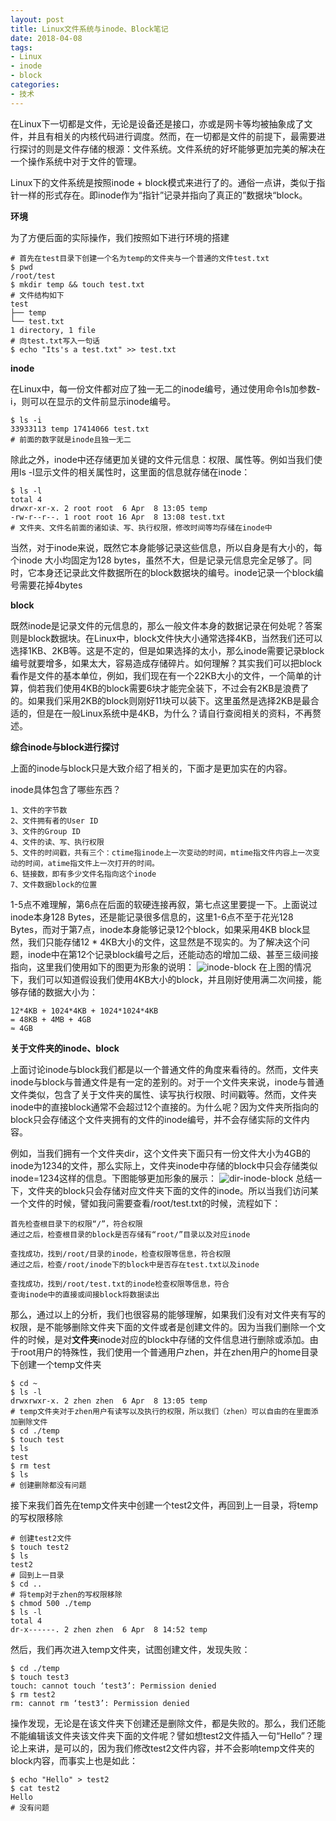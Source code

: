 ```yaml
---
layout: post
title: Linux文件系统与inode、Block笔记
date: 2018-04-08
tags: 
- Linux
- inode
- block
categories: 
- 技术
---
```


在Linux下一切都是文件，无论是设备还是接口，亦或是网卡等均被抽象成了文件，并且有相关的内核代码进行调度。然而，在一切都是文件的前提下，最需要进行探讨的则是文件存储的根源：文件系统。文件系统的好坏能够更加完美的解决在一个操作系统中对于文件的管理。

<!-- more -->

Linux下的文件系统是按照inode + block模式来进行了的。通俗一点讲，类似于指针一样的形式存在。即inode作为“指针”记录并指向了真正的”数据块“block。 

**环境**

为了方便后面的实际操作，我们按照如下进行环境的搭建
```shell
# 首先在test目录下创建一个名为temp的文件夹与一个普通的文件test.txt
$ pwd
/root/test
$ mkdir temp && touch test.txt
# 文件结构如下
test
├── temp
└── test.txt
1 directory, 1 file
# 向test.txt写入一句话
$ echo "Its's a test.txt" >> test.txt
```

**inode**

在Linux中，每一份文件都对应了独一无二的inode编号，通过使用命令ls加参数-i，则可以在显示的文件前显示inode编号。
```shell
$ ls -i
33933113 temp 17414066 test.txt
# 前面的数字就是inode且独一无二
```
除此之外，inode中还存储更加关键的文件元信息：权限、属性等。例如当我们使用ls -l显示文件的相关属性时，这里面的信息就存储在inode：
```shell
$ ls -l
total 4
drwxr-xr-x. 2 root root  6 Apr  8 13:05 temp
-rw-r--r--. 1 root root 16 Apr  8 13:08 test.txt
# 文件夹、文件名前面的诸如读、写、执行权限，修改时间等均存储在inode中
```
当然，对于inode来说，既然它本身能够记录这些信息，所以自身是有大小的，每个inode 大小均固定为128 bytes，虽然不大，但是记录元信息完全足够了。同时，它本身还记录此文件数据所在的block数据块的编号。inode记录一个block编号需要花掉4bytes

**block**

既然inode是记录文件的元信息的，那么一般文件本身的数据记录在何处呢？答案则是block数据块。在Linux中，block文件快大小通常选择4KB，当然我们还可以选择1KB、2KB等。这是不定的，但是如果选择的太小，那么inode需要记录block编号就要增多，如果太大，容易造成存储碎片。如何理解？其实我们可以把block看作是文件的基本单位，例如，我们现在有一个22KB大小的文件，一个简单的计算，倘若我们使用4KB的block需要6块才能完全装下，不过会有2KB是浪费了的。如果我们采用2KB的block则刚好11块可以装下。这里虽然是选择2KB是最合适的，但是在一般Linux系统中是4KB，为什么？请自行查阅相关的资料，不再赘述。

**综合inode与block进行探讨**

上面的inode与block只是大致介绍了相关的，下面才是更加实在的内容。

inode具体包含了哪些东西？
```
1、文件的字节数
2、文件拥有者的User ID
3、文件的Group ID
4、文件的读、写、执行权限
5、文件的时间戳，共有三个：ctime指inode上一次变动的时间，mtime指文件内容上一次变动的时间，atime指文件上一次打开的时间。
6、链接数，即有多少文件名指向这个inode
7、文件数据block的位置
```
1-5点不难理解，第6点在后面的软硬连接再叙，第七点这里要提一下。上面说过inode本身128 Bytes，还是能记录很多信息的，这里1-6点不至于花光128 Bytes，而对于第7点，inode本身能够记录12个block，如果采用4KB block显然，我们只能存储12 * 4KB大小的文件，这显然是不现实的。为了解决这个问题，inode中在第12个记录block编号之后，还能动态的增加二级、甚至三级间接指向，这里我们使用如下的图更为形象的说明：
![inode-block](https://res.zhen.wang/images/post/2018-04-08-inode-block/inode-block.png)
在上图的情况下，我们可以知道假设我们使用4KB大小的block，并且刚好使用满二次间接，能够存储的数据大小为：
```
12*4KB + 1024*4KB + 1024*1024*4KB
= 48KB + 4MB + 4GB
≈ 4GB
```
**关于文件夹的inode、block**

上面讨论inode与block我们都是以一个普通文件的角度来看待的。然而，文件夹inode与block与普通文件是有一定的差别的。对于一个文件夹来说，inode与普通文件类似，包含了关于文件夹的属性、读写执行权限、时间戳等。然而，文件夹inode中的直接block通常不会超过12个直接的。为什么呢？因为文件夹所指向的block只会存储这个文件夹拥有的文件的inode编号，并不会存储实际的文件内容。

例如，当我们拥有一个文件夹dir，这个文件夹下面只有一份文件大小为4GB的inode为1234的文件，那么实际上，文件夹inode中存储的block中只会存储类似inode=1234这样的信息。下图能够更加形象的展示：
![dir-inode-block](https://res.zhen.wang/images/post/2018-04-08-inode-block/dir-inode-block.png)
总结一下，文件夹的block只会存储对应文件夹下面的文件的inode。所以当我们访问某一个文件的时候，譬如我问需要查看/root/test.txt的时候，流程如下：
```
首先检查根目录下的权限“/”，符合权限
通过之后，检查根目录的block是否存储有“root/”目录以及对应inode

查找成功，找到/root/目录的inode，检查权限等信息，符合权限
通过之后，检查/root/inode下的block中是否存在test.txt以及inode

查找成功，找到/root/test.txt的inode检查权限等信息，符合
查询inode中的直接或间接block将数据读出
```
那么，通过以上的分析，我们也很容易的能够理解，如果我们没有对文件夹有写的权限，是不能够删除文件夹下面的文件或者是创建文件的。因为当我们删除一个文件的时候，是对**文件夹**inode对应的block中存储的文件信息进行删除或添加。由于root用户的特殊性，我们使用一个普通用户zhen，并在zhen用户的home目录下创建一个temp文件夹
```shell
$ cd ~
$ ls -l
drwxrwxr-x. 2 zhen zhen  6 Apr  8 13:05 temp
# temp文件夹对于zhen用户有读写以及执行的权限，所以我们（zhen）可以自由的在里面添加删除文件
$ cd ./temp
$ touch test
$ ls
test
$ rm test
$ ls
# 创建删除都没有问题
```
接下来我们首先在temp文件夹中创建一个test2文件，再回到上一目录，将temp的写权限移除
```shell
# 创建test2文件
$ touch test2
$ ls
test2
# 回到上一目录
$ cd ..
# 将temp对于zhen的写权限移除
$ chmod 500 ./temp
$ ls -l
total 4
dr-x------. 2 zhen zhen  6 Apr  8 14:52 temp
```
然后，我们再次进入temp文件夹，试图创建文件，发现失败：
```shell
$ cd ./temp
$ touch test3
touch: cannot touch ‘test3’: Permission denied
$ rm test2
rm: cannot rm ‘test3’: Permission denied
```
操作发现，无论是在该文件夹下创建还是删除文件，都是失败的。那么，我们还能不能编辑该文件夹该文件夹下面的文件呢？譬如想test2文件插入一句“Hello”？理论上来讲，是可以的，因为我们修改test2文件内容，并不会影响temp文件夹的block内容，而事实上也是如此：
```shell
$ echo "Hello" > test2
$ cat test2
Hello
# 没有问题
```
